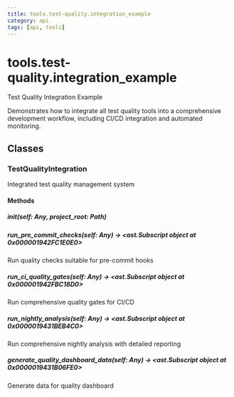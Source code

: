 ```yaml
---
title: tools.test-quality.integration_example
category: api
tags: [api, tools]
---
```


# tools.test-quality.integration_example

Test Quality Integration Example

Demonstrates how to integrate all test quality tools into a comprehensive
development workflow, including CI/CD integration and automated monitoring.

## Classes

### TestQualityIntegration

Integrated test quality management system

#### Methods

##### __init__(self: Any, project_root: Path)



##### run_pre_commit_checks(self: Any) -> <ast.Subscript object at 0x000001942FC1E0E0>

Run quality checks suitable for pre-commit hooks

##### run_ci_quality_gates(self: Any) -> <ast.Subscript object at 0x000001942FBC18D0>

Run comprehensive quality gates for CI/CD

##### run_nightly_analysis(self: Any) -> <ast.Subscript object at 0x0000019431BEB4C0>

Run comprehensive nightly analysis with detailed reporting

##### generate_quality_dashboard_data(self: Any) -> <ast.Subscript object at 0x0000019431B06FE0>

Generate data for quality dashboard

